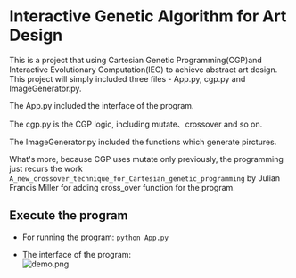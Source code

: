 # Interactive Genetic Algorithm for Art Design

This is a project that using Cartesian Genetic Programming(CGP)and Interactive Evolutionary Computation(IEC) to achieve abstract art design. This project will simply included three files - App.py, cgp.py and ImageGenerator.py.

The App.py included the interface of the program.

The cgp.py is the CGP logic, including mutate、crossover and so on.

The ImageGenerator.py included the functions which generate pirctures.

What's more, because CGP uses mutate only previously, the programming just recurs the work  ```A_new_crossover_technique_for_Cartesian_genetic_programming``` by Julian Francis Miller for adding cross_over function for the program.


## Execute the program

- For running the program:
```python App.py```

- The interface of the program:  
![demo.png](https://github.com/Alexia1994/graduation/blob/master/demo.png)
